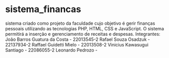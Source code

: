 # sistema_financas
sistema criado como projeto da faculdade cujo objetivo é gerir finanças pessoais utilizando as tecnologias PHP, HTML, CSS e JavaScript. O sistema permitirá a inserção e gerenciamento de receitas e despesas. 
Integrantes:
João Barros Guatura da Costa - 22013545-2
Rafael Souza Osadzuk - 22137934-2
Raffael Guidetti Mielo - 22013508-2
Vinicius Kawasugui Santiago - 22086055-2
Leonardo Pedrozo -
